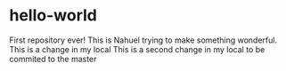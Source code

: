 # hello-world
First repository ever!
This is Nahuel trying to make something wonderful.
This is a change in my local
This is a second change in my local to be commited to the master